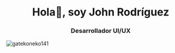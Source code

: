 <h1 align="center">Hola👋, soy John Rodríguez</h1>  
<h3 align="center">Desarrollador UI/UX</h3>  
  
<p align="left"> <img src="https://komarev.com/ghpvc/?username=gatekoneko141&label=Profile%20views&color=0e75b6&style=flat" alt="gatekoneko141" /> </p>

